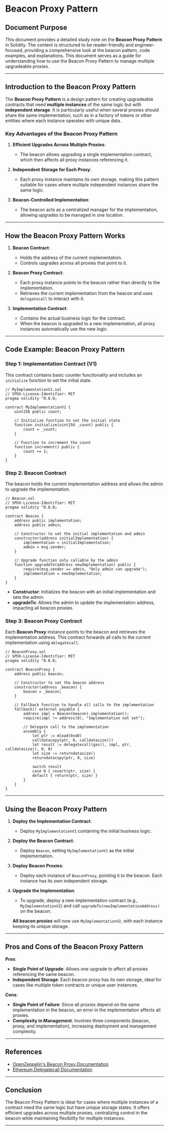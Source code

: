 
# Beacon Proxy Pattern

## Document Purpose
This document provides a detailed study note on the **Beacon Proxy Pattern** in Solidity. The content is structured to be reader-friendly and engineer-focused, providing a comprehensive look at the beacon pattern, code examples, and explanations. This document serves as a guide for understanding how to use the Beacon Proxy Pattern to manage multiple upgradeable proxies.

---

## Introduction to the Beacon Proxy Pattern

The **Beacon Proxy Pattern** is a design pattern for creating upgradeable contracts that need **multiple instances** of the same logic but with **independent storage**. It is particularly useful when several proxies should share the same implementation, such as in a factory of tokens or other entities where each instance operates with unique data.

### Key Advantages of the Beacon Proxy Pattern

1. **Efficient Upgrades Across Multiple Proxies**:
   - The beacon allows upgrading a single implementation contract, which then affects all proxy instances referencing it.

2. **Independent Storage for Each Proxy**:
   - Each proxy instance maintains its own storage, making this pattern suitable for cases where multiple independent instances share the same logic.

3. **Beacon-Controlled Implementation**:
   - The beacon acts as a centralized manager for the implementation, allowing upgrades to be managed in one location.

---

## How the Beacon Proxy Pattern Works

1. **Beacon Contract**:
   - Holds the address of the current implementation.
   - Controls upgrades across all proxies that point to it.

2. **Beacon Proxy Contract**:
   - Each proxy instance points to the beacon rather than directly to the implementation.
   - Retrieves the current implementation from the beacon and uses `delegatecall` to interact with it.

3. **Implementation Contract**:
   - Contains the actual business logic for the contract.
   - When the beacon is upgraded to a new implementation, all proxy instances automatically use the new logic.

---

## Code Example: Beacon Proxy Pattern

### Step 1: Implementation Contract (V1)

This contract contains basic counter functionality and includes an `initialize` function to set the initial state.

```solidity
// MyImplementationV1.sol
// SPDX-License-Identifier: MIT
pragma solidity ^0.8.0;

contract MyImplementationV1 {
    uint256 public count;

    // Initialize function to set the initial state
    function initialize(uint256 _count) public {
        count = _count;
    }

    // Function to increment the count
    function increment() public {
        count += 1;
    }
}
```

### Step 2: Beacon Contract

The beacon holds the current implementation address and allows the admin to upgrade the implementation.

```solidity
// Beacon.sol
// SPDX-License-Identifier: MIT
pragma solidity ^0.8.0;

contract Beacon {
    address public implementation;
    address public admin;

    // Constructor to set the initial implementation and admin
    constructor(address initialImplementation) {
        implementation = initialImplementation;
        admin = msg.sender;
    }

    // Upgrade function only callable by the admin
    function upgradeTo(address newImplementation) public {
        require(msg.sender == admin, "Only admin can upgrade");
        implementation = newImplementation;
    }
}
```

- **Constructor**: Initializes the beacon with an initial implementation and sets the admin.
- **upgradeTo**: Allows the admin to update the implementation address, impacting all beacon proxies.

### Step 3: Beacon Proxy Contract

Each **Beacon Proxy** instance points to the beacon and retrieves the implementation address. This contract forwards all calls to the current implementation using `delegatecall`.

```solidity
// BeaconProxy.sol
// SPDX-License-Identifier: MIT
pragma solidity ^0.8.0;

contract BeaconProxy {
    address public beacon;

    // Constructor to set the beacon address
    constructor(address _beacon) {
        beacon = _beacon;
    }

    // Fallback function to handle all calls to the implementation
    fallback() external payable {
        address impl = Beacon(beacon).implementation();
        require(impl != address(0), "Implementation not set");

        // Delegate call to the implementation
        assembly {
            let ptr := mload(0x40)
            calldatacopy(ptr, 0, calldatasize())
            let result := delegatecall(gas(), impl, ptr, calldatasize(), 0, 0)
            let size := returndatasize()
            returndatacopy(ptr, 0, size)

            switch result
            case 0 { revert(ptr, size) }
            default { return(ptr, size) }
        }
    }
}
```

---

## Using the Beacon Proxy Pattern

1. **Deploy the Implementation Contract**:
   - Deploy `MyImplementationV1` containing the initial business logic.

2. **Deploy the Beacon Contract**:
   - Deploy `Beacon`, setting `MyImplementationV1` as the initial implementation.

3. **Deploy Beacon Proxies**:
   - Deploy each instance of `BeaconProxy`, pointing it to the beacon. Each instance has its own independent storage.

4. **Upgrade the Implementation**:
   - To upgrade, deploy a new implementation contract (e.g., `MyImplementationV2`) and call `upgradeTo(newImplementationAddress)` on the beacon.

   **All beacon proxies** will now use `MyImplementationV2`, with each instance keeping its unique storage.

---

## Pros and Cons of the Beacon Proxy Pattern

**Pros**:
- **Single Point of Upgrade**: Allows one upgrade to affect all proxies referencing the same beacon.
- **Independent Storage**: Each beacon proxy has its own storage, ideal for cases like multiple token contracts or unique user instances.

**Cons**:
- **Single Point of Failure**: Since all proxies depend on the same implementation in the beacon, an error in the implementation affects all proxies.
- **Complexity in Management**: Involves three components (beacon, proxy, and implementation), increasing deployment and management complexity.

---

## References

- [OpenZeppelin's Beacon Proxy Documentation](https://docs.openzeppelin.com/contracts/4.x/api/proxy#BeaconProxy)
- [Ethereum Delegatecall Documentation](https://docs.soliditylang.org/en/v0.8.6/introduction-to-smart-contracts.html#delegatecall)

---

## Conclusion

The Beacon Proxy Pattern is ideal for cases where multiple instances of a contract need the same logic but have unique storage states. It offers efficient upgrades across multiple proxies, centralizing control in the beacon while maintaining flexibility for multiple instances.

---
